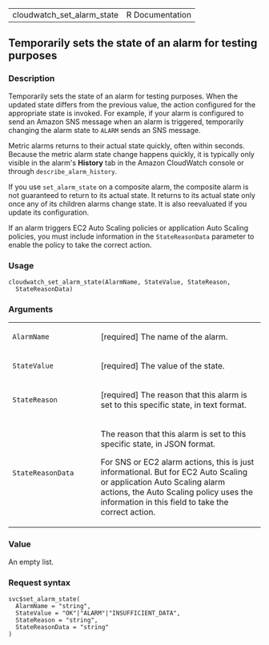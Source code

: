 <table style="width: 100%;">
<tbody>
<tr class="odd">
<td>cloudwatch_set_alarm_state</td>
<td style="text-align: right;">R Documentation</td>
</tr>
</tbody>
</table>

## Temporarily sets the state of an alarm for testing purposes

### Description

Temporarily sets the state of an alarm for testing purposes. When the
updated state differs from the previous value, the action configured for
the appropriate state is invoked. For example, if your alarm is
configured to send an Amazon SNS message when an alarm is triggered,
temporarily changing the alarm state to `ALARM` sends an SNS message.

Metric alarms returns to their actual state quickly, often within
seconds. Because the metric alarm state change happens quickly, it is
typically only visible in the alarm's **History** tab in the Amazon
CloudWatch console or through `describe_alarm_history`.

If you use `set_alarm_state` on a composite alarm, the composite alarm
is not guaranteed to return to its actual state. It returns to its
actual state only once any of its children alarms change state. It is
also reevaluated if you update its configuration.

If an alarm triggers EC2 Auto Scaling policies or application Auto
Scaling policies, you must include information in the `StateReasonData`
parameter to enable the policy to take the correct action.

### Usage

    cloudwatch_set_alarm_state(AlarmName, StateValue, StateReason,
      StateReasonData)

### Arguments

<table>
<colgroup>
<col style="width: 35%" />
<col style="width: 65%" />
</colgroup>
<tbody>
<tr class="odd">
<td><code
id="cloudwatch_set_alarm_state_:_AlarmName">AlarmName</code></td>
<td><p>[required] The name of the alarm.</p></td>
</tr>
<tr class="even">
<td><code
id="cloudwatch_set_alarm_state_:_StateValue">StateValue</code></td>
<td><p>[required] The value of the state.</p></td>
</tr>
<tr class="odd">
<td><code
id="cloudwatch_set_alarm_state_:_StateReason">StateReason</code></td>
<td><p>[required] The reason that this alarm is set to this specific
state, in text format.</p></td>
</tr>
<tr class="even">
<td><code
id="cloudwatch_set_alarm_state_:_StateReasonData">StateReasonData</code></td>
<td><p>The reason that this alarm is set to this specific state, in JSON
format.</p>
<p>For SNS or EC2 alarm actions, this is just informational. But for EC2
Auto Scaling or application Auto Scaling alarm actions, the Auto Scaling
policy uses the information in this field to take the correct
action.</p></td>
</tr>
</tbody>
</table>

### Value

An empty list.

### Request syntax

    svc$set_alarm_state(
      AlarmName = "string",
      StateValue = "OK"|"ALARM"|"INSUFFICIENT_DATA",
      StateReason = "string",
      StateReasonData = "string"
    )

